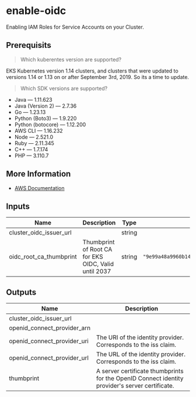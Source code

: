 # enable-oidc

Enabling IAM Roles for Service Accounts on your Cluster.

## Prerequisits

> Which kuberentes version are supported?

EKS Kubernetes version 1.14 clusters, and clusters that were updated to versions 1.14 or 1.13 on or after September 3rd, 2019. So its a time to update.

> Which SDK versions are supported?

- Java — 1.11.623
- Java (Version 2) — 2.7.36
- Go — 1.23.13
- Python (Boto3) — 1.9.220
- Python (botocore) — 1.12.200
- AWS CLI — 1.16.232
- Node — 2.521.0
- Ruby — 2.11.345
- C++ — 1.7.174
- PHP — 3.110.7

## More Information

- [AWS Documentation](https://docs.aws.amazon.com/eks/latest/userguide/iam-roles-for-service-accounts.html)

<!-- BEGINNING OF PRE-COMMIT-TERRAFORM DOCS HOOK -->
## Inputs

| Name | Description | Type | Default | Required |
|------|-------------|:----:|:-----:|:-----:|
| cluster\_oidc\_issuer\_url |  | string | n/a | yes |
| oidc\_root\_ca\_thumbprint | Thumbprint of Root CA for EKS OIDC, Valid until 2037 | string | `"9e99a48a9960b14926bb7f3b02e22da2b0ab7280"` | no |

## Outputs

| Name | Description |
|------|-------------|
| cluster\_oidc\_issuer\_url |  |
| openid\_connect\_provider\_arn |  |
| openid\_connect\_provider\_uri | The URI of the identity provider. Corresponds to the iss claim. |
| openid\_connect\_provider\_url | The URL of the identity provider. Corresponds to the iss claim. |
| thumbprint | A server certificate thumbprints for the OpenID Connect identity provider's server certificate. |

<!-- END OF PRE-COMMIT-TERRAFORM DOCS HOOK -->